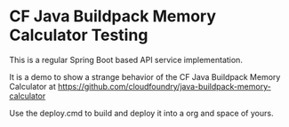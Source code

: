 # CF Java Buildpack Memory Calculator Testing

This is a regular Spring Boot based API service implementation. 

It is a demo to show a strange behavior of the CF Java Buildpack Memory Calculator at 
https://github.com/cloudfoundry/java-buildpack-memory-calculator

Use the deploy.cmd to build and deploy it into a org and space of yours.